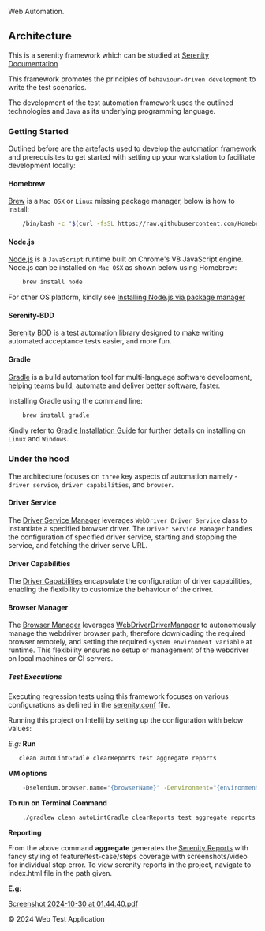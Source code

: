 Web Automation.

## Architecture

This is a serenity framework which can be studied at [Serenity Documentation](https://serenity-bdd.info/docs/serenity/)

This framework promotes the principles of `behaviour-driven development` to write the test scenarios.

The development of the test automation framework uses the outlined technologies and `Java` as its underlying programming
language.

### Getting Started

Outlined before are the artefacts used to develop the automation framework and prerequisites to get started with setting
up your workstation to facilitate development locally:

#### Homebrew

[Brew](https://brew.sh/) is a `Mac OSX` or `Linux` missing package manager, below is how to install:

```bash
    /bin/bash -c "$(curl -fsSL https://raw.githubusercontent.com/Homebrew/install/HEAD/install.sh)"
```

#### Node.js

[Node.js](https://nodejs.org/en/) is a `JavaScript` runtime built on Chrome's V8 JavaScript engine. Node.js can be
installed on `Mac OSX` as shown below using Homebrew:

```bash
    brew install node
```

For other OS platform, kindly
see [Installing Node.js via package manager](https://nodejs.org/en/download/package-manager/)

#### Serenity-BDD

[Serenity BDD](https://serenity-bdd.github.io/theserenitybook/latest/index.html) is a test automation library designed
to make writing automated acceptance tests easier, and more fun.

#### Gradle

[Gradle](https://docs.gradle.org/) is a build automation tool for multi-language software development, helping teams
build, automate and deliver better software, faster.

Installing Gradle using the command line:

```bash
    brew install gradle
```

Kindly refer to [Gradle Installation Guide](https://gradle.org/install/) for further details on installing on `Linux`
and `Windows`.

### Under the hood

The architecture focuses on `three` key aspects of automation namely - `driver service`, `driver capabilities`,
and `browser`.

#### Driver Service

The [Driver Service Manager](src/test/java/com/chaseTest/automation/ui/qa/core/DriverServiceManager.java)
leverages `WebDriver Driver Service` class to instantiate a specified browser driver. The `Driver Service Manager`
handles the configuration of specified driver service, starting and stopping the service, and fetching the driver serve
URL.

#### Driver Capabilities

The [Driver Capabilities](src/test/java/com/chaseTest/automation/ui/qa/core/capabilities) encapsulate the configuration of
driver capabilities, enabling the flexibility to customize the behaviour of the driver.

#### Browser Manager

The [Browser Manager](src/test/java/com/chaseTest/automation/ui/qa/core/BrowserManager.java)
leverages [WebDriverDriverManager](https://github.com/bonigarcia/webdrivermanager) to autonomously manage the webdriver
browser path, therefore downloading the required browser remotely, and setting the
required `system environment variable` at runtime. This flexibility ensures no setup or management of the webdriver on
local machines or CI servers.


##### Test Executions

Executing regression tests using this framework focuses on various configurations as defined in
the [serenity.conf](src/test/resources/serenity.conf) file.

Running this project on Intellij by setting up the configuration with below values:

_E.g:_
**Run**
 ```bash
    clean autoLintGradle clearReports test aggregate reports
```
**VM options**
```bash
    -Dselenium.browser.name="{browserName}" -Denvironment="{environment}" 
```

**To run on Terminal Command**
```bash
    ./gradlew clean autoLintGradle clearReports test aggregate reports -Dselenium.browser.name="Firefox" -Denvironment="qa"
```

**Reporting**

From the above command **aggregate** generates the [Serenity Reports](target/site/serenity/index.html) 
with fancy styling of feature/test-case/steps coverage with screenshots/video for individual step error. 
To view serenity reports in the project, navigate to index.html file in the path given.

**E.g:**

[Screenshot 2024-10-30 at 01.44.40.pdf](Screenshot%202024-10-30%20at%2001.44.40.pdf)

&copy; 2024 Web Test Application